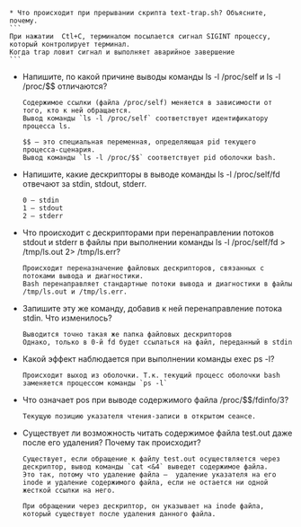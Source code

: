     * Что происходит при прерывании скрипта text-trap.sh? Объясните, почему.
    ```
    При нажатии  Ctl+C, терминалом посылается сигнал SIGINT процессу, который контролирует терминал.  
    Когда trap ловит сигнал и выполняет аварийное завершение
    ```
* Напишите, по какой причине выводы команды ls -l /proc/self и ls -l /proc/$$ отличаются?
    ```
    Содержимое ссылки (файла /proc/self) меняется в зависимости от того, кто к ней обращается. 
    Вывод команды `ls -l /proc/self` соответствует идентификатору процесса ls.

    $$ — это специальная переменная, определяющая pid текущего процесса-сценария. 
    Вывод команды `ls -l /proc/$$` соответствует pid оболочки bash.
    ```
* Напишите, какие дескрипторы в выводе команды ls -l /proc/self/fd отвечают за stdin, stdout, stderr.
    ```
    0 — stdin
    1 — stdout
    2 — stderr
    ```
* Что происходит с дескрипторами при перенаправлении потоков stdout и stderr в файлы при выполнении команды ls -l /proc/self/fd > /tmp/ls.out 2> /tmp/ls.err?
    ```
    Происходит переназначение файловых дескрипторов, связанных с потоками вывода и диагностики.
    Bash перенаправляет стандартные потоки вывода и диагностики в файлы /tmp/ls.out и /tmp/ls.err.
    ```
* Запишите эту же команду, добавив к ней перенаправление потока stdin. Что изменилось?
  
    ```
    Выводится точно такая же папка файловых дескрипторов 
    Однако, только в 0-й fd будет ссылаться на файл, переданный в stdin
    ```
* Какой эффект наблюдается при выполнении команды exec ps -l?
    ```
    Происходит выход из оболочки. Т.к. текущий процесс оболочки bash заменяется процессом команды `ps -l`
    ```
* Что означает pos при выводе содержимого файла /proc/$$/fdinfo/3?
    ```
    Текущую позицию указателя чтения-записи в открытом сеансе.
    ```
* Существует ли возможность читать содержимое файла test.out даже после его удаления? Почему так происходит?
    ```
    Существует, если обращение к файлу test.out осуществляется через дескриптор, вывод команды `cat <&4` выведет содержимое файла.
    Это так, потому что удаление файла —  удаление указателя на его inode и удаление содержимого файла, если не остается ни одной жесткой ссылки на него.

    При обращении через дескриптор, он указывает на inode файла, который существует после удаления данного файла. 
    ```
    
